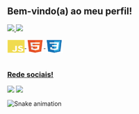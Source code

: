 ## Bem-vindo(a) ao meu perfil!

 <div>
  <a href="https://github.com/Viktorhs">
  <img height="180em" src="https://github-readme-stats.vercel.app/api?username=Viktorhs&show_icons=true&theme=midnight-purple&include_all_commits=true&count_private=true"/>
  <img height="180em" src="https://github-readme-stats.vercel.app/api/top-langs/?username=Viktorhs&layout=compact&langs_count=6&theme=midnight-purple"/>
</div>
<div style="display: inline_block"><br>
  <img align="center" alt="Js" height="30" width="40" src="https://raw.githubusercontent.com/devicons/devicon/master/icons/javascript/javascript-plain.svg">
  <img align="center" alt="HTML" height="30" width="40" src="https://raw.githubusercontent.com/devicons/devicon/master/icons/html5/html5-original.svg">
  <img align="center" alt="CSS" height="30" width="40" src="https://raw.githubusercontent.com/devicons/devicon/master/icons/css3/css3-original.svg">
</div>
 
 <br>
 
  ### Rede sociais!
 
<div> 
  <a href = "mailto:victor.hugo.gba@hotmail.com.br"><img src=https://img.shields.io/badge/-Outlook-%23359?style=for-the-badge&logo=MicrosoftOutlook&logoColor=white" target="_blank"></a>
  <a href="https://www.linkedin.com/in/victor-hugo-de-souza-9480031ab/" target="_blank"><img src="https://img.shields.io/badge/-LinkedIn-%230077B5?style=for-the-badge&logo=linkedin&logoColor=white" target="_blank"></a> 
 
  ![Snake animation](https://github.com/Viktorhs/Viktorhs/blob/output/github-contribution-grid-snake.svg)

</div>
